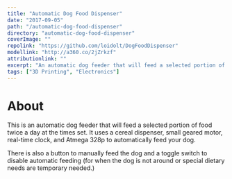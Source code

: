 ```yaml
---
title: "Automatic Dog Food Dispenser"
date: "2017-09-05"
path: "/automatic-dog-food-dispenser"
directory: "automatic-dog-food-dispenser"
coverImage: ""
repolink: "https://github.com/loidolt/DogFoodDispenser"
modellink: "http://a360.co/2jZrkzf"
attributionlink: ""
excerpt: "An automatic dog feeder that will feed a selected portion of food twice a day at the times set."
tags: ["3D Printing", "Electronics"]
---
```


# About

This is an automatic dog feeder that will feed a selected portion of food twice a day at the times set. It uses a cereal dispenser, small geared motor, real-time clock, and Atmega 328p to automatically feed your dog.

There is also a button to manually feed the dog and a toggle switch to disable automatic feeding (for when the dog is not around or special dietary needs are temporary needed.)
